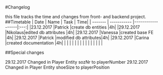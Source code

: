#Changelog

this file tracks the time and changes from front- and backend project.
##Timetable
|  Date     | Name        | Task             | Time|
|  -------  | ----------- |------------------|:---:|
|23.12.2017 |Patrick |create db entities    |4h|
|29.12.2017 |Nikolaus|edited db attributes  |4h|
|29.12.2017 |Vanessa |created base FE       |4h|
|29.12.2017 |Patrick |modified db attributes|4h|
|29.12.2017 |Carina  |created documentation |4h|
| | | | |
| | | | |
| | | | |


##Special changes

29.12.2017 Changed in Player Entity sozNr to playerNumber
29.12.2017 Changed in Player Entity shoeSize to playerPosition

